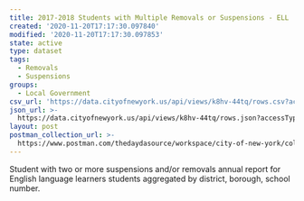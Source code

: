 ```yaml
---
title: 2017-2018 Students with Multiple Removals or Suspensions - ELL
created: '2020-11-20T17:17:30.097840'
modified: '2020-11-20T17:17:30.097853'
state: active
type: dataset
tags:
  - Removals
  - Suspensions
groups:
  - Local Government
csv_url: 'https://data.cityofnewyork.us/api/views/k8hv-44tq/rows.csv?accessType=DOWNLOAD'
json_url: >-
  https://data.cityofnewyork.us/api/views/k8hv-44tq/rows.json?accessType=DOWNLOAD
layout: post
postman_collection_url: >-
  https://www.postman.com/thedaydasource/workspace/city-of-new-york/collection/15909983-0f41613f-4559-4a35-89fe-c023c004067b
---
```

Student with two or more suspensions and/or removals annual report for English language learners students aggregated by district, borough, school number.
